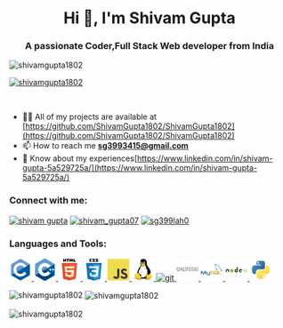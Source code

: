 <h1 align="center">Hi 👋, I'm Shivam Gupta</h1>
<h3 align="center">A passionate Coder,Full Stack Web developer from India</h3>

<p align="left">
    <img src="https://komarev.com/ghpvc/?username=shivamgupta1802&label=Profile%20views&color=0e75b6&style=flat"
        alt="shivamgupta1802" />
</p>

<p align="left">
    <a href="https://github.com/ryo-ma/github-profile-trophy"><img
            src="https://github-profile-trophy.vercel.app/?username=shivamgupta1802" alt="shivamgupta1802" /></a>
</p>

<p align="left">
    <a href="https://twitter.com/" target="blank"><img
            src="https://img.shields.io/twitter/follow/?logo=twitter&style=for-the-badge" alt="" /></a>
</p>

- 👨‍💻 All of my projects are available at
[https://github.com/ShivamGupta1802/ShivamGupta1802](https://github.com/ShivamGupta1802/ShivamGupta1802)
- 📫 How to reach me **sg3993415@gmail.com** 
- 📄 Know about my experiences[https://www.linkedin.com/in/shivam-gupta-5a529725a/](https://www.linkedin.com/in/shivam-gupta-5a529725a/)

<h3 align="left">Connect with me:</h3>
<p align="left">
    <a href="https://www.linkedin.com/in/shivam-gupta-5a529725a/" target="blank"><img align="center"
            src="https://raw.githubusercontent.com/rahuldkjain/github-profile-readme-generator/master/src/images/icons/Social/linked-in-alt.svg"
            alt="shivam gupta" height="30" width="40" /></a>
<!--     <a href="https://hashnode.com/@shivamgupta" target="blank"><img align="center"
            src="https://raw.githubusercontent.com/rahuldkjain/github-profile-readme-generator/master/src/images/icons/Social/hashnode.svg"
            alt="@shivamgupta" height="30" width="40" /></a> -->
    <a href="https://www.leetcode.com/shivam_gupta07" target="blank"><img align="center"
            src="https://raw.githubusercontent.com/rahuldkjain/github-profile-readme-generator/master/src/images/icons/Social/leet-code.svg"
            alt="shivam_gupta07" height="30" width="40" /></a>
    <a href="https://auth.geeksforgeeks.org/user/sg399lah0" target="blank"><img align="center"
            src="https://raw.githubusercontent.com/rahuldkjain/github-profile-readme-generator/master/src/images/icons/Social/geeks-for-geeks.svg"
            alt="sg399lah0" height="30" width="40" /></a>
</p>

<h3 align="left">Languages and Tools:</h3>
<p align="left">
    <a href="https://www.cprogramming.com/" target="_blank" rel="noreferrer">
        <img src="https://raw.githubusercontent.com/devicons/devicon/master/icons/c/c-original.svg" alt="c" width="40"
            height="40" />
    </a>
    <a href="https://www.w3schools.com/cpp/" target="_blank" rel="noreferrer">
        <img src="https://raw.githubusercontent.com/devicons/devicon/master/icons/cplusplus/cplusplus-original.svg"
            alt="cplusplus" width="40" height="40" />
    </a>
    <!-- <a href="https://developer.android.com" target="_blank" rel="noreferrer">
        <img src="https://raw.githubusercontent.com/devicons/devicon/master/icons/android/android-original-wordmark.svg"
            alt="android" width="40" height="40" />
        </a> -->
        <a href="https://www.w3.org/html/" target="_blank" rel="noreferrer">
            <img src="https://raw.githubusercontent.com/devicons/devicon/master/icons/html5/html5-original-wordmark.svg"
                alt="html5" width="40" height="40" />
        </a>
        <a href="https://www.w3schools.com/css/" target="_blank" rel="noreferrer">
            <img src="https://raw.githubusercontent.com/devicons/devicon/master/icons/css3/css3-original-wordmark.svg"
            alt="css3" width="40" height="40" />
        </a>
        <a href="https://developer.mozilla.org/en-US/docs/Web/JavaScript" target="_blank" rel="noreferrer">
            <img src="https://raw.githubusercontent.com/devicons/devicon/master/icons/javascript/javascript-original.svg"
                alt="javascript" width="40" height="40" />
        </a>
        <a href="https://www.linux.org/" target="_blank" rel="noreferrer">
            <img src="https://raw.githubusercontent.com/devicons/devicon/master/icons/linux/linux-original.svg" alt="linux"
                width="40" height="40" />
        </a>
        <a href="https://git-scm.com/" target="_blank" rel="noreferrer">
            <img src="https://www.vectorlogo.zone/logos/git-scm/git-scm-icon.svg" alt="git" width="40" height="40" />
        </a>
<!--         <a href="https://www.arduino.cc/" target="_blank" rel="noreferrer">
        <img src="https://cdn.worldvectorlogo.com/logos/arduino-1.svg" alt="arduino" width="40" height="40" />
    </a> -->
<!--     <a href="https://getbootstrap.com" target="_blank" rel="noreferrer">
        <img src="https://raw.githubusercontent.com/devicons/devicon/master/icons/bootstrap/bootstrap-plain-wordmark.svg"
            alt="bootstrap" width="40" height="40" />
    </a> -->
    <!-- <a href="https://www.w3schools.com/cs/" target="_blank" rel="noreferrer">
        <img src="https://raw.githubusercontent.com/devicons/devicon/master/icons/csharp/csharp-original.svg"
            alt="csharp" width="40" height="40" />
    </a> -->
    <a href="https://expressjs.com" target="_blank" rel="noreferrer">
        <img src="https://raw.githubusercontent.com/devicons/devicon/master/icons/express/express-original-wordmark.svg"
            alt="express" width="40" height="40" />
    </a>
    <!-- <a href="https://flutter.dev" target="_blank" rel="noreferrer">
        <img src="https://www.vectorlogo.zone/logos/flutterio/flutterio-icon.svg" alt="flutter" width="40"
            height="40" />
    </a> -->
<!--     <a href="https://www.java.com" target="_blank" rel="noreferrer">
        <img src="https://raw.githubusercontent.com/devicons/devicon/master/icons/java/java-original.svg" alt="java"
            width="40" height="40" />
    </a> -->
<!--     <a href="https://www.mongodb.com/" target="_blank" rel="noreferrer">
        <img src="https://raw.githubusercontent.com/devicons/devicon/master/icons/mongodb/mongodb-original-wordmark.svg"
            alt="mongodb" width="40" height="40" />
    </a> -->
    <a href="https://www.mysql.com/" target="_blank" rel="noreferrer">
        <img src="https://raw.githubusercontent.com/devicons/devicon/master/icons/mysql/mysql-original-wordmark.svg"
            alt="mysql" width="40" height="40" />
    </a>
    <a href="https://nodejs.org" target="_blank" rel="noreferrer">
        <img src="https://raw.githubusercontent.com/devicons/devicon/master/icons/nodejs/nodejs-original-wordmark.svg"
            alt="nodejs" width="40" height="40" />
    </a>
    <!-- <a href="https://www.oracle.com/" target="_blank" rel="noreferrer">
        <img src="https://raw.githubusercontent.com/devicons/devicon/master/icons/oracle/oracle-original.svg"
            alt="oracle" width="40" height="40" />
    </a> -->
    <!-- <a href="https://www.php.net" target="_blank" rel="noreferrer">
        <img src="https://raw.githubusercontent.com/devicons/devicon/master/icons/php/php-original.svg" alt="php"
            width="40" height="40" />
    </a> -->
    <a href="https://www.python.org" target="_blank" rel="noreferrer">
        <img src="https://raw.githubusercontent.com/devicons/devicon/master/icons/python/python-original.svg"
            alt="python" width="40" height="40" />
    </a>
<!--     <a href="https://reactjs.org/" target="_blank" rel="noreferrer">
        <img src="https://raw.githubusercontent.com/devicons/devicon/master/icons/react/react-original-wordmark.svg"
            alt="react" width="40" height="40" />
    </a> -->
    <!-- <a href="https://reactnative.dev/" target="_blank" rel="noreferrer">
        <img src="https://reactnative.dev/img/header_logo.svg" alt="reactnative" width="40" height="40" />
    </a> -->
    <!-- <a href="https://www.ruby-lang.org/en/" target="_blank" rel="noreferrer">
        <img src="https://raw.githubusercontent.com/devicons/devicon/master/icons/ruby/ruby-original.svg" alt="ruby"
            width="40" height="40" />
    </a> -->
    <!-- <a href="https://www.rust-lang.org" target="_blank" rel="noreferrer">
        <img src="https://raw.githubusercontent.com/devicons/devicon/master/icons/rust/rust-plain.svg" alt="rust"
            width="40" height="40" />
    </a> -->
    <!-- <a href="https://www.typescriptlang.org/" target="_blank" rel="noreferrer">
        <img src="https://raw.githubusercontent.com/devicons/devicon/master/icons/typescript/typescript-original.svg"
            alt="typescript" width="40" height="40" />
    </a> -->
    <!-- <a href="https://unity.com/" target="_blank" rel="noreferrer">
        <img src="https://www.vectorlogo.zone/logos/unity3d/unity3d-icon.svg" alt="unity" width="40" height="40" />
    </a> -->
    <!-- <a href="https://unrealengine.com/" target="_blank" rel="noreferrer">
        <img src="https://raw.githubusercontent.com/kenangundogan/fontisto/036b7eca71aab1bef8e6a0518f7329f13ed62f6b/icons/svg/brand/unreal-engine.svg"
            alt="unreal" width="40" height="40" />
    </a> -->
</p>

<p>
    <img align="left"
        src="https://github-readme-stats.vercel.app/api/top-langs?username=shivamgupta1802&show_icons=true&locale=en&layout=compact"
        alt="shivamgupta1802" />
</p>

<p>
    &nbsp;<img align="center"
        src="https://github-readme-stats.vercel.app/api?username=shivamgupta1802&show_icons=true&locale=en"
        alt="shivamgupta1802" />
</p>

<p>
    <img align="center" src="https://github-readme-streak-stats.herokuapp.com/?user=shivamgupta1802&"
        alt="shivamgupta1802" />
</p>
